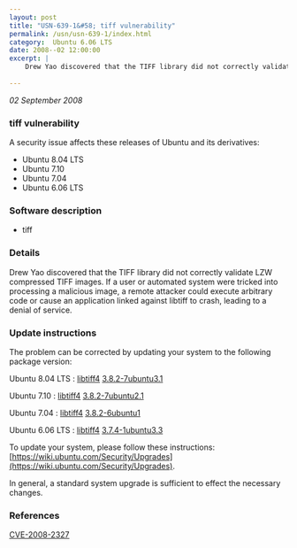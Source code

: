 ```yaml
---
layout: post
title: "USN-639-1&#58; tiff vulnerability"
permalink: /usn/usn-639-1/index.html
category:  Ubuntu 6.06 LTS
date: 2008--02 12:00:00
excerpt: |
    Drew Yao discovered that the TIFF library did not correctly validate LZW compressed TIFF images.  If a user or automated system were tricked into processing a malicious image, a remote attacker could execute arbitrary code or cause an application linked against libtiff to crash, leading to a denial of service. 
    
--- 
```

 
 

*02 September 2008*

### tiff vulnerability

A security issue affects these releases of Ubuntu and its derivatives:

* Ubuntu 8.04 LTS
* Ubuntu 7.10
* Ubuntu 7.04
* Ubuntu 6.06 LTS

### Software description

* tiff 

### Details

Drew Yao discovered that the TIFF library did not correctly validate LZW compressed TIFF images. If a user or automated system were tricked into processing a malicious image, a remote attacker could execute arbitrary code or cause an application linked against libtiff to crash, leading to a denial of service. 

### Update instructions

The problem can be corrected by updating your system to the following package version:

Ubuntu 8.04 LTS
 : [libtiff4](https://launchpad.net/ubuntu/+source/tiff) <span> [3.8.2-7ubuntu3.1](https://launchpad.net/ubuntu/+source/tiff/3.8.2-7ubuntu3.1) </span> 

Ubuntu 7.10
 : [libtiff4](https://launchpad.net/ubuntu/+source/tiff) <span> [3.8.2-7ubuntu2.1](https://launchpad.net/ubuntu/+source/tiff/3.8.2-7ubuntu2.1) </span> 

Ubuntu 7.04
 : [libtiff4](https://launchpad.net/ubuntu/+source/tiff) <span> [3.8.2-6ubuntu1](https://launchpad.net/ubuntu/+source/tiff/3.8.2-6ubuntu1) </span> 

Ubuntu 6.06 LTS
 : [libtiff4](https://launchpad.net/ubuntu/+source/tiff) <span> [3.7.4-1ubuntu3.3](https://launchpad.net/ubuntu/+source/tiff/3.7.4-1ubuntu3.3) </span> 

To update your system, please follow these instructions: [https://wiki.ubuntu.com/Security/Upgrades](https://wiki.ubuntu.com/Security/Upgrades).

In general, a standard system upgrade is sufficient to effect the necessary changes. 

### References

 
 [CVE-2008-2327](http://people.ubuntu.com/~ubuntu-security/cve/CVE-2008-2327)
 

